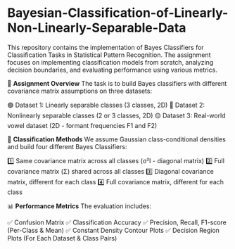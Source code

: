 # Bayesian-Classification-of-Linearly-Non-Linearly-Separable-Data
This repository contains the implementation of Bayes Classifiers for Classification Tasks in Statistical Pattern Recognition. The assignment focuses on implementing classification models from scratch, analyzing decision boundaries, and evaluating performance using various metrics.

🚀  **Assignment Overview**
The task is to build Bayes classifiers with different covariance matrix assumptions on three datasets:

🟢 Dataset 1: Linearly separable classes (3 classes, 2D)
🔵 Dataset 2: Nonlinearly separable classes (2 or 3 classes, 2D)
🟡 Dataset 3: Real-world vowel dataset (2D - formant frequencies F1 and F2)

📌 **Classification Methods**
We assume Gaussian class-conditional densities and build four different Bayes Classifiers:

1️⃣ Same covariance matrix across all classes (σ²I - diagonal matrix)
2️⃣ Full covariance matrix (Σ) shared across all classes
3️⃣ Diagonal covariance matrix, different for each class
4️⃣ Full covariance matrix, different for each class

📊 **Performance Metrics**
The evaluation includes:

✅ Confusion Matrix
✅ Classification Accuracy
✅ Precision, Recall, F1-score (Per-Class & Mean)
✅ Constant Density Contour Plots
✅ Decision Region Plots (For Each Dataset & Class Pairs)
